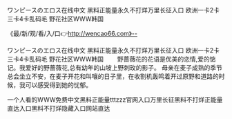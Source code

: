 ワンピースのエロス在线中文
黑料正能量永久不打烊万里长征入口
欧洲一卡2卡三卡4卡乱码毛
野花社区WWW韩国


《最/新/观/看/入/口👉http://wencao66.com》--

ワンピースのエロス在线中文
黑料正能量永久不打烊万里长征入口
欧洲一卡2卡三卡4卡乱码毛
野花社区WWW韩国
　　野蔷薇花的花语是优美的恋情,爱的惦记。我爱好的野蔷薇花,总有幼年的山坡上野刺玫的影子。
母亲在麦子成熟的季节总会坐立不安，在麦子开花和叫嚷的日子里，在收割机轰鸣着开过原野和道路的时候，我可以感受得到她的忧郁。





一个人看的WWW免费中文黑料正能量tttzzz官网入口万里长征黑料不打烊正能量直达入口黑料不打烊隐藏入口网站直达
